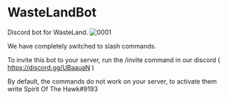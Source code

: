 # WasteLandBot

 Discord bot for WasteLand.
![0001](https://user-images.githubusercontent.com/76490476/164934000-d300e915-d8c2-4bbc-8705-e01664a26b39.jpg)

We have completely switched to slash commands.

To invite this bot to your server, run the /invite command in our discord ( https://discord.gg/UBaauaN )

By default, the commands do not work on your server, to activate them write Spirit Of The Hawk#9193
